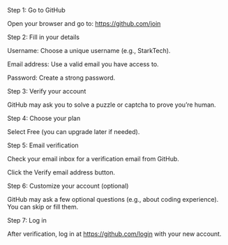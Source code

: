 Step 1: Go to GitHub

Open your browser and go to: https://github.com/join

Step 2: Fill in your details

Username: Choose a unique username (e.g., StarkTech).

Email address: Use a valid email you have access to.

Password: Create a strong password.

Step 3: Verify your account

GitHub may ask you to solve a puzzle or captcha to prove you’re human.

Step 4: Choose your plan

Select Free (you can upgrade later if needed).

Step 5: Email verification

Check your email inbox for a verification email from GitHub.

Click the Verify email address button.

Step 6: Customize your account (optional)

GitHub may ask a few optional questions (e.g., about coding experience). You can skip or fill them.

Step 7: Log in

After verification, log in at https://github.com/login
 with your new account.
